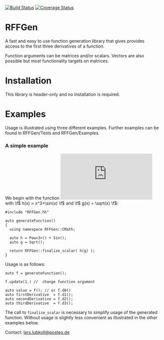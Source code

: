 [![Build Status](https://travis-ci.org/lubkoll/RFFGen.svg?branch=master)](https://travis-ci.org/lubkoll/RFFGen/builds) [![Coverage Status](https://coveralls.io/repos/lubkoll/RFFGen/badge.svg)](https://coveralls.io/r/lubkoll/RFFGen)

# RFFGen
A fast and easy to use function generation library that gives provides access to the first three derivatives of a function.

Function arguments can be matrices and/or scalars. Vectors are also possible but most functionality targets on matrices.

# Installation
This library is header-only and no installation is required.

# Examples

Usage is illustrated using three different examples. Further examples can be found in RFFGen/Tests and RFFGen/Examples.

### A simple example
We begin with the function ![equation](http://latex.codecogs.com/gif.latex?f%28x%29%3D%5Csqrt%28x%5E3%29+%5Csin%28%5Csqrt%28x%29%29%3D%28h%5Ccirc%20g%29%28x%29) with \f$ h(x) = x^3+\sin(x) \f$ and \f$ g(x) = \sqrt(x) \f$:
```
#include "RFFGen.hh"

auto generateFunction()
{
  using namespace RFFGen::CMath;
  
  auto h = Pow<3>() + Sin();
  auto g = Sqrt();
  
  return RFFGen::finalize_scalar( h(g) );
}
```
Usage is as follows:
```
auto f = generateFunction();

f.update(1.) //  change function argument

auto value = f(); // or f.d0()
auto firstDerivative  = f.d1();
auto secondDerivative = f.d2();
auto thirdDerivative  = f.d3();
```
The call to `finalize_scalar` is necessary to simplify usage of the generated function. Without usage is slightly less convenient as illustrated in the other examples below. 


Contact: lars.lubkoll@posteo.de
